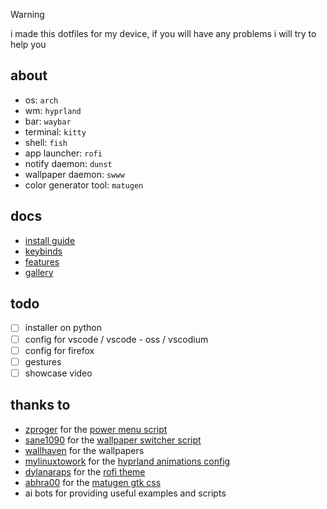 > [!warning]
> i made this dotfiles for my device, if you will have any problems i will try to help you

## about

- os: `arch`
- wm: `hyprland`
- bar: `waybar`
- terminal: `kitty`
- shell: `fish`
- app launcher: `rofi`
- notify daemon: `dunst`
- wallpaper daemon: `swww`
- color generator tool: `matugen`

## docs

- [install guide](Docs/install.md)
- [keybinds](Docs/keybinds.md)
- [features](Docs/features.md)
- [gallery](Docs/gallery.md)

## todo

- [ ] installer on python
- [ ] config for vscode / vscode - oss / vscodium
- [ ] config for firefox
- [ ] gestures
- [ ] showcase video

## thanks to

- [zproger](https://github.com/Zproger/) for the [power menu script](https://github.com/Zproger/bspwm-dotfiles/blob/main/bin/powermenu)
- [sane1090](https://www.youtube.com/@sane1090x) for the [wallpaper switcher script](https://youtu.be/PLb2lA9jBCI?si=PrIcooBkzP5Gz0YF)
- [wallhaven](https://wallhaven.cc) for the wallpapers
- [mylinuxtowork](https://github.com/mylinuxforwork) for the [hyprland animations config](https://github.com/mylinuxforwork/dotfiles/tree/main/share/dotfiles/.config/hypr/conf/animations)
- [dylanaraps](https://github.com/dylanaraps) for the [rofi theme](https://github.com/dylanaraps/pywal/blob/master/pywal/templates/colors-rofi-dark.rasi)
- [abhra00](https://github.com/Abhra00) for the [matugen gtk css](https://github.com/Abhra00/Matuprland/blob/main/matugen/templates/matugen-gtk.css)
- ai bots for providing useful examples and scripts
